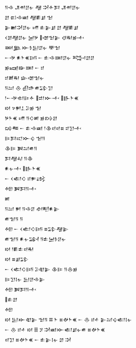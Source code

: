 <div class='block'>
<div class='line'>𒀀𒈾 𒂗𒉣𒆪𒉡 𒆷 𒋫𒅆𒁕 𒂗𒉣𒆪𒉡</div>
<div class='line'>𒇻 𒆗𒈾𒀜 𒆷𒀾𒋗 𒈠</div>
<div class='line'>𒉌𒆤𒋫𒆪𒉡 𒋬 𒉺𒉌𒋗 𒇻 𒆷𒀾𒋗</div>
<div class='line'>𒌋𒌆𒆷𒆪𒉡 𒅁𒃻 𒌝𒈠𒉌 𒋼𒊑𒂊𒋾</div>
<div class='line'>𒇷𒆥𒁍𒊩𒌨𒆪𒉡 𒋧𒈠</div>
<div class='line'>𒀸𒋩 𒀭𒈨𒌍𒅀 𒀸 𒉺𒈾𒌅𒆪𒉡 𒅋𒇻𒆪</div>
<div class='line'>𒂊𒍢𒅔𒌅 𒀸 𒄑</div>
<div class='line'>𒄑𒋢𒊑 𒇽𒌝𒈠𒉡</div>
<div class='line'>𒀀𒁺 𒊮 𒌷𒈥𒌑𒁉𒋛</div>
<div class='line'>𒁹𒀸𒋩𒊕𒄿𒅆 𒄥𒁍𒋾 𒃲𒈨𒌍</div>
<div class='line'>𒊭 𒆳𒂍𒁇𒊒𒂊 𒈠</div>
<div class='line'>𒃻𒈨𒌍 𒋬 𒀀𒄭𒅖 𒂊𒋳𒇻</div>
<div class='line'>𒄘𒍣 𒀸 𒉺𒈾𒀜 𒁹𒆠𒁀𒁀𒊺 𒄑𒋛𒋾</div>
<div class='line'>𒄿𒁕𒀊𒁍𒌒 𒈠𒀀</div>
<div class='line'>𒆠𒄿 𒀉𒁺𒌑𒀀</div>
<div class='line'>𒁕𒆷𒄷 𒀀𒆠</div>
<div class='line'>𒀭𒉡𒋾 𒃲𒈨𒌍</div>
<div class='line'>𒀸 𒌋𒅗𒄭 𒄑𒊓𒃶</div>
<div class='line'>𒅇 𒀉𒁕𒀀𒋾</div>
<div class='line'>𒅖</div>
<div class='line'>𒀀𒁺 𒂍 𒀀𒈾𒆪 𒀠𒋃𒀭𒉌</div>
<div class='line'>𒌑𒈠𒀀 𒀀</div>
<div class='line'>𒅇 𒀸 𒌋𒅗𒄭𒅀 𒊺𒁉𒆷𒉌</div>
<div class='line'>𒌑𒈠𒀀 𒀭𒉡𒋆 𒀀𒉺𒅁𒊩𒆪𒉡</div>
<div class='line'>𒊭 𒁹𒀾𒉺𒁀𒊑</div>
<div class='line'>𒊭 𒊺𒋗𒁉</div>
<div class='line'>𒀸 𒌋𒅗𒄭𒅀 𒊒𒊏𒉌 𒆠𒄿 𒀀𒁲𒂊</div>
<div class='line'>𒄿𒋛𒋙𒉡 𒌨𒆪𒈾𒉌</div>
<div class='line'>𒅇 𒀉𒁕𒀀𒋾</div>
<div class='line'>𒉺𒇻</div>
<div class='line'>𒅇</div>
<div class='line'>𒊭 𒌨𒁍𒊏𒉌 𒈠𒀀 𒐋 𒈨 𒊺𒉻𒈨𒌍 𒀸 𒊮 𒄑𒑏 𒉌𒁺𒌒𒅗𒋙𒉡</div>
<div class='line'>𒀸 𒊮 𒄑𒑏 𒊭 𒑆 𒋡 𒋫𒀜𒁍𒅗𒋗𒉡𒌑 𒊺𒉻𒈨𒌍</div>
<div class='line'>𒁀𒋛 𒊺𒉻𒈨𒌍 𒀸 𒉺𒉌𒋙𒉡 𒇻 𒋫</div>
</div>